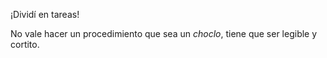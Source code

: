 ¡Dividí en tareas!

No vale hacer un procedimiento que sea un _choclo_, tiene que ser legible y cortito.